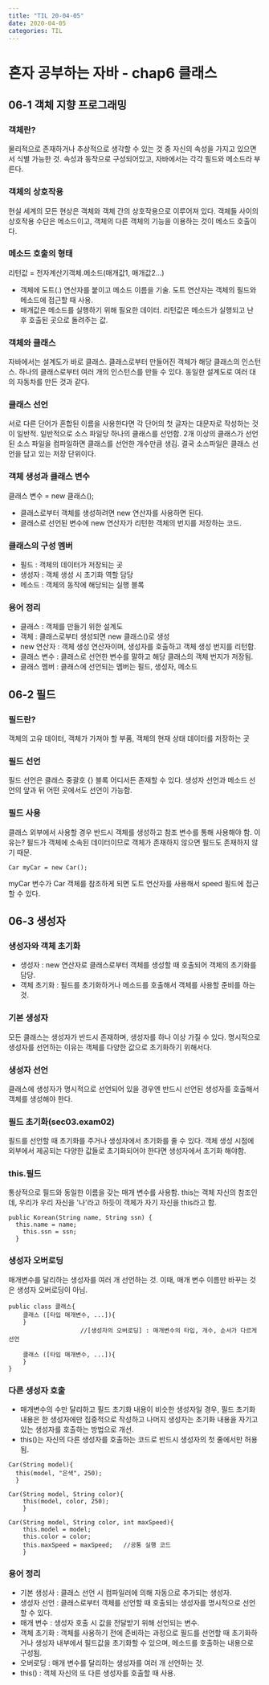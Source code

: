 ```yaml
---
title: "TIL 20-04-05"
date: 2020-04-05
categories: TIL
---
```


# 혼자 공부하는 자바 - chap6 클래스
## 06-1 객체 지향 프로그래밍
### 객체란?
물리적으로 존재하거나 추상적으로 생각할 수 있는 것 중 자신의 속성을 가지고 있으면서 식별 가능한 것. 속성과 동작으로 구성되어있고, 자바에서는 각각 필드와 메소드라 부른다.

### 객체의 상호작용
현실 세계의 모든 현상은 객체와 객체 간의 상호작용으로 이루어져 있다. 객체들 사이의 상호작용 수단은 메소드이고, 객체의 다른 객체의 기능을 이용하는 것이 메소드 호출이다.

### 메소드 호출의 형태
리턴값 = 전자계산기객체.메소드(매개값1, 매개값2...)  

* 객체에 도트(.) 연산자를 붙이고 메소드 이름을 기술. 도트 연산자는 객체의 필드와 메소드에 접근할 때 사용.  
* 매개값은 메소드를 실행하기 위해 필요한 데이터. 리턴값은 메소드가 실행되고 난 후 호출된 곳으로 돌려주는 값.

### 객체와 클래스
자바에서는 설계도가 바로 클래스. 클래스로부터 만들어진 객체가 해당 클래스의 인스턴스. 하나의 클래스로부터 여러 개의 인스턴스를 만들 수 있다. 동일한 설계도로 여러 대의 자동차를 만든 것과 같다.

### 클래스 선언
서로 다른 단어가 혼합된 이름을 사용한다면 각 단어의 첫 글자는 대문자로 작성하는 것이 일반적. 일반적으로 소스 파일당 하나의 클래스를 선언함. 2개 이상의 클래스가 선언된 소스 파일을 컴파일하면 클래스를 선언한 개수만큼 생김. 결국 소스파일은 클래스 선언을 담고 있는 저장 단위이다.

### 객체 생성과 클래스 변수
클래스 변수 = new 클래스();  
* 클래스로부터 객체를 생성하려면 new 연산자를 사용하면 된다.  
* 클래스로 선언된 변수에 new 연산자가 리턴한 객체의 번지를 저장하는 코드.

### 클래스의 구성 멤버
* 필드 : 객체의 데이터가 저장되는 곳
* 생성자 : 객체 생성 시 초기화 역할 담당
* 메소드 : 객체의 동작에 해당되는 실행 블록

### 용어 정리
* 클래스 : 객체를 만들기 위한 설계도
* 객체 : 클래스로부터 생성되면 new 클래스()로 생성
* new 연산자 : 객체 생성 연산자이며, 생성자를 호출하고 객체 생성 번지를 리턴함.
* 클래스 변수 : 클래스로 선언한 변수를 말하고 해당 클래스의 객체 번지가 저장됨.
* 클래스 멤버 : 클래스에 선언되는 멤버는 필드, 생성자, 메소드


## 06-2 필드
### 필드란? 
객체의 고유 데이터, 객체가 가져야 할 부품, 객체의 현재 상태 데이터를 저장하는 곳

### 필드 선언
필드 선언은 클래스 중괄호 {} 블록 어디서든 존재할 수 있다. 생성자 선언과 메소드 선언의 앞과 뒤 어떤 곳에서도 선언이 가능함.

### 필드 사용
클래스 외부에서 사용할 경우 반드시 객체를 생성하고 참조 변수를 통해 사용해야 함. 
이유는? 필드가 객체에 소속된 데이터이므로 객체가 존재하지 않으면 필드도 존재하지 않기 때문.
```
Car myCar = new Car();
```
myCar 변수가 Car 객체를 참조하게 되면 도트 연산자를 사용해서 speed 필드에 접근할 수 있다.


## 06-3 생성자
### 생성자와 객체 초기화
* 생성자 : new 연산자로 클래스로부터 객체를 생성할 때 호출되어 객체의 초기화를 담당.
* 객체 초기화 : 필드를 초기화하거나 메소드를 호출해서 객체를 사용할 준비를 하는 것.

### 기본 생성자
모든 클래스는 생성자가 반드시 존재하며, 생성자를 하나 이상 가질 수 있다. 명시적으로 생성자를 선언하는 이유는 객체를 다양한 값으로 초기화하기 위해서다.

### 생성자 선언
클래스에 생성자가 명시적으로 선언되어 있을 경우엔 반드시 선언된 생성자를 호출해서 객체를 생성해야 한다.

### 필드 초기화(sec03.exam02)
필드를 선언할 때 초기화를 주거나 생성자에서 초기화를 줄 수 있다. 객체 생성 시점에 외부에서 제공되는 다양한 값들로 초기화되어야 한다면 생성자에서 초기화 해야함.

### this.필드 
통상적으로 필드와 동일한 이름을 갖는 매개 변수를 사용함. this는 객체 자신의 참조인데, 우리가 우리 자신을 '나'라고 하듯이 객체가 자기 자신을 this라고 함.

```
public Korean(String name, String ssn) {
  this.name = name;
	this.ssn = ssn;
  }
```

### 생성자 오버로딩
매개변수를 달리하는 생성자를 여러 개 선언하는 것. 이때, 매개 변수 이름만 바꾸는 것은 생성자 오버로딩이 아님.
```
public class 클래스{
	클래스 ([타입 매개변수, ...]){
	}
			        //[생성자의 오버로딩] : 매개변수의 타입, 개수, 순서가 다르게 선언

	클래스 ([타입 매개변수, ...]){
	}
}
```

### 다른 생성자 호출
* 매개변수의 수만 달리하고 필드 초기화 내용이 비슷한 생성자일 경우, 필드 초기화 내용은 한 생성자에만 집중적으로 작성하고 나머지 생성자는 초기화 내용을 자기고 있는
생성자를 호출하는 방법으로 개선.  
* this()는 자신의 다른 생성자를 호출하는 코드로 반드시 생성자의 첫 줄에서만 허용됨.

```
Car(String model){
  this(model, "은색", 250);
  }
	
Car(String model, String color){
	this(model, color, 250);
	}
	
Car(String model, String color, int maxSpeed){
	this.model = model;
	this.color = color;
	this.maxSpeed = maxSpeed;	//공통 실행 코드
	}
```

### 용어 정리
* 기본 생성사 : 클래스 선언 시 컴파일러에 의해 자동으로 추가되는 생성자.
* 생성자 선언 : 클래스로부터 객체를 선언할 때 호출되는 생성자를 명시적으로 선언할 수 있다.
* 매개 변수 : 생성자 호출 시 값을 전달받기 위해 선언되는 변수.
* 객체 초기화 : 객체를 사용하기 전에 준비하는 과정으로 필드를 선언할 때 초기화하거나 생성자 내부에서 필드값을 초기화할 수 있으며, 메소드를 호출하는 내용으로 구성됨.
* 오버로딩 : 매개 변수를 달리하는 생성자를 여러 개 선언하는 것.
* this() : 객체 자신의 또 다른 생성자를 호출할 때 사용.
